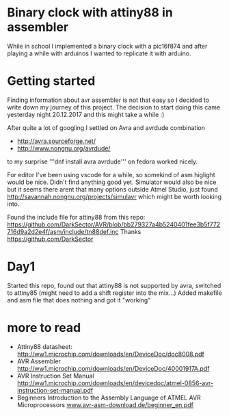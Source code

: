 # Binary clock with attiny88 in assembler

While in school I implemented a binary clock with a pic16f874 and after playing a while with arduinos I wanted to replicate it with arduino.

# Getting started

Finding information about avr assembler is not that easy so I decided to write down my journey of this project. The decision to start doing this came yesterday night 20.12.2017 and this might take a while :)

After quite a lot of googling I settled on Avra and avrdude combination

* http://avra.sourceforge.net/
* http://www.nongnu.org/avrdude/

to my surprise '''dnf install avra avrdude''' on fedora worked nicely.

For editor I've been using vscode for a while, so somekind of asm higlight would be nice. Didn't find anything good yet. Simulator would also be nice but it seems there arent that many options outside Atmel Studio, just found http://savannah.nongnu.org/projects/simulavr which might be worth looking into.

Found the include file for attiny88 from this repo: https://github.com/DarkSector/AVR/blob/bb279327a4b5240401fee3b5f772716d9a2d2e4f/asm/include/tn88def.inc Thanks https://github.com/DarkSector

# Day1

Started this repo, found out that attiny88 is not supported by avra, switched to attiny85 (might need to add a shift register into the mix...)
Added makefile and asm file that does nothing and got it "working"

# more to read

* Attiny88 datasheet: http://ww1.microchip.com/downloads/en/DeviceDoc/doc8008.pdf
* AVR Assembler http://ww1.microchip.com/downloads/en/DeviceDoc/40001917A.pdf
* AVR Instruction Set Manual http://ww1.microchip.com/downloads/en/devicedoc/atmel-0856-avr-instruction-set-manual.pdf
* Beginners Introduction to the Assembly Language of ATMEL AVR Microprocessors www.avr-asm-download.de/beginner_en.pdf
